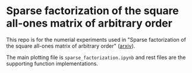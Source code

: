 # Sparse factorization of the square all-ones matrix of arbitrary order

This repo is for the numerial experiments used in "Sparse factorization of the square all-ones matrix of arbitrary order" ([arxiv](https://arxiv.org/pdf/2401.14596v1)).

The main plotting file is `sparse_factorization.ipynb` and rest files are the supporting function implementations.
